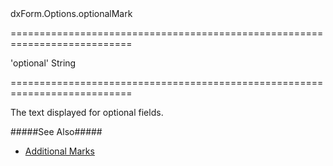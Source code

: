 <!--id-->dxForm.Options.optionalMark<!--/id-->
===========================================================================
<!--default-->'optional'<!--/default-->
<!--type-->String<!--/type-->
===========================================================================

<!--shortDescription-->
The text displayed for optional fields.
<!--/shortDescription-->

<!--fullDescription-->
#####See Also#####
- [Additional Marks](/Documentation/Guide/Widgets/Form/Configure_Item_Labels/Additional_Marks/)
<!--/fullDescription-->